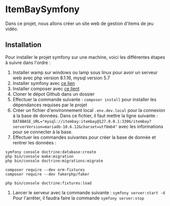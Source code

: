 # ItemBaySymfony

Dans ce projet, nous allons créer un site web de gestion d'items de jeu vidéo.

## Installation
Pour installer le projet symfony sur une machine, voici les différentes étapes à suivre dans l'ordre : 
1. Installer wamp sur windows ou lamp sous linux pour avoir un serveur web avec php version 8.1.16, mysql version 5.7
1. Installer symfony avec [ce lien](https://symfony.com/download)
1. Installer composer avec [ce lient](https://getcomposer.org/)
1. Cloner le dépot Github dans un dossier
1. Effectuer la commande suivante : `composer install` pour installer les dépendances requises par le projet
1. Créer un fichier d'environnement local `.env.dev.local` pour la connexion à la base de données. Dans ce fichier, il faut mettre la ligne suivante : 
`DATABASE_URL="mysql://itembay:itembay@127.0.0.1:3306/itembay?serverVersion=mariadb-10.6.12&charset=utf8mb4"` avec les informations pour se connecter à la base.
1. Effectuer les commandes suivantes pour créer la base de donnée et rentrer les données : 
```
symfony console doctrine:database:create
php bin/console make:migration
php bin/console doctrine:migrations:migrate

composer require --dev orm-fixtures
composer require --dev fakerphp/faker

php bin/console doctrine:fixtures:load
```
1. Lancer le serveur avec la commande suivante : `symfony server:start -d`
Pour l'arrêter, il faudra faire la commande `symfony server:stop`
